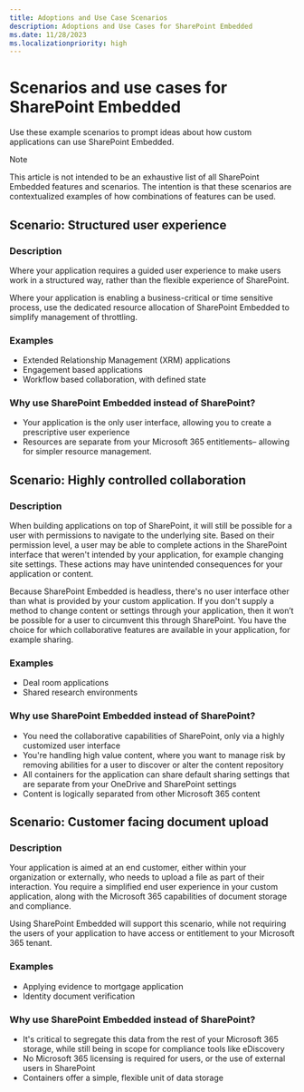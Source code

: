 ```yaml
---
title: Adoptions and Use Case Scenarios
description: Adoptions and Use Cases for SharePoint Embedded
ms.date: 11/28/2023
ms.localizationpriority: high
---
```


# Scenarios and use cases for SharePoint Embedded

Use these example scenarios to prompt ideas about how custom applications can use SharePoint Embedded.

> [!NOTE]
> This article is not intended to be an exhaustive list of all SharePoint Embedded features and scenarios. The intention is that these scenarios are contextualized examples of how combinations of features can be used.

## Scenario: Structured user experience

### Description

Where your application requires a guided user experience to make users work in a structured way, rather than the flexible experience of SharePoint.

Where your application is enabling a business-critical or time sensitive process, use the dedicated resource allocation of SharePoint Embedded to simplify management of throttling.

### Examples

- Extended Relationship Management (XRM) applications
- Engagement based applications
- Workflow based collaboration, with defined state

### Why use SharePoint Embedded instead of SharePoint?

- Your application is the only user interface, allowing you to create a prescriptive user experience
- Resources are separate from your Microsoft 365 entitlements– allowing for simpler resource management.

## Scenario: Highly controlled collaboration

### Description

When building applications on top of SharePoint, it will still be possible for a user with permissions to navigate to the underlying site. Based on their permission level, a user may be able to complete actions in the SharePoint interface that weren't intended by your application, for example changing site settings. These actions may have unintended consequences for your application or content.

Because SharePoint Embedded is headless, there's no user interface other than what is provided by your custom application. If you don't supply a method to change content or settings through your application, then it won’t be possible for a user to circumvent this through SharePoint. You have the choice for which collaborative features are available in your application, for example sharing.

### Examples

- Deal room applications
- Shared research environments

### Why use SharePoint Embedded instead of SharePoint?

- You need the collaborative capabilities of SharePoint, only via a highly customized user interface
- You're handling high value content, where you want to manage risk by removing abilities for a user to discover or alter the content repository
- All containers for the application can share default sharing settings that are separate from your OneDrive and SharePoint settings
- Content is logically separated from other Microsoft 365 content

## Scenario: Customer facing document upload

### Description

Your application is aimed at an end customer, either within your organization or externally, who needs to upload a file as part of their interaction. You require a simplified end user experience in your custom application, along with the Microsoft 365 capabilities of document storage and compliance.

Using SharePoint Embedded will support this scenario, while not requiring the users of your application to have access or entitlement to your Microsoft 365 tenant.

### Examples

- Applying evidence to mortgage application
- Identity document verification

### Why use SharePoint Embedded instead of SharePoint?

- It's critical to segregate this data from the rest of your Microsoft 365 storage, while still being in scope for compliance tools like eDiscovery
- No Microsoft 365 licensing is required for users, or the use of external users in SharePoint
- Containers offer a simple, flexible unit of data storage
